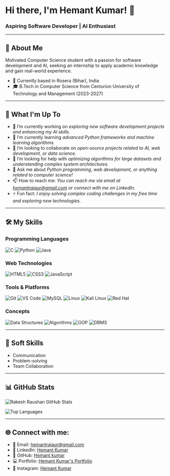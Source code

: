 # Hi there, I'm Hemant Kumar! 👋

### Aspiring Software Developer | AI Enthusiast

---

## 🚀 About Me

Motivated Computer Science student with a passion for software development and AI, seeking an internship to apply academic knowledge and gain real-world experience.

- 📍 Currently based in Rosera (Bihar), India
- 🎓 B.Tech in Computer Science from Centurion University of Technology and Management (2023-2027)

---

## 🚀 What I'm Up To

- 🔭 I’m currently working on *exploring new software development projects and enhancing my AI skills.*
- 🌱 I’m currently learning *advanced Python frameworks and machine learning algorithms.*
- 👯 I’m looking to collaborate on *open-source projects related to AI, web development, or data science.*
- 🤔 I’m looking for help with *optimizing algorithms for large datasets and understanding complex system architectures.*
- 💬 Ask me about *Python programming, web development, or anything related to computer science!*
- 📫 How to reach me: *You can reach me via email at hemantrajaur@gmail.com or connect with me on LinkedIn.*
- ⚡ Fun fact: *I enjoy solving complex coding challenges in my free time and exploring new technologies.*

---

## 🛠 My Skills




### Programming Languages

![C](https://img.shields.io/badge/C-00599C?style=for-the-badge&logo=c&logoColor=white)
![Python](https://img.shields.io/badge/Python-3776AB?style=for-the-badge&logo=python&logoColor=white)
![Java](https://img.shields.io/badge/Java-007396?style=for-the-badge&logo=java&logoColor=white)

### Web Technologies

![HTML5](https://img.shields.io/badge/HTML5-E34F26?style=for-the-badge&logo=html5&logoColor=white)
![CSS3](https://img.shields.io/badge/CSS3-1572B6?style=for-the-badge&logo=css3&logoColor=white)
![JavaScript](https://img.shields.io/badge/JavaScript-F7DF1E?style=for-the-badge&logo=javascript&logoColor=black)

### Tools & Platforms

![Git](https://img.shields.io/badge/Git-F05032?style=for-the-badge&logo=git&logoColor=white)
![VS Code](https://img.shields.io/badge/VS%20Code-007ACC?style=for-the-badge&logo=visual-studio-code&logoColor=white)
![MySQL](https://img.shields.io/badge/MySQL-4479A1?style=for-the-badge&logo=mysql&logoColor=white)
![Linux](https://img.shields.io/badge/Linux-FCC624?style=for-the-badge&logo=linux&logoColor=black)
![Kali Linux](https://img.shields.io/badge/Kali%20Linux-557C94?style=for-the-badge&logo=kali-linux&logoColor=white)
![Red Hat](https://img.shields.io/badge/Red%20Hat-EE0000?style=for-the-badge&logo=red-hat&logoColor=white)

### Concepts

![Data Structures](https://img.shields.io/badge/Data%20Structures-orange?style=for-the-badge)
![Algorithms](https://img.shields.io/badge/Algorithms-blue?style=for-the-badge)
![OOP](https://img.shields.io/badge/OOP-green?style=for-the-badge)
![DBMS](https://img.shields.io/badge/DBMS-red?style=for-the-badge)

---

## 🤝 Soft Skills

- Communication
- Problem-solving
- Team Collaboration

---

## 📊 GitHub Stats

![Rakesh Raushan GitHub Stats](https://github-readme-stats.vercel.app/api?username=Rakesh161rausahn&show_icons=true&theme=dark)

![Top Languages](https://github-readme-stats.vercel.app/api/top-langs/?username=Rakesh161rausahn&layout=compact&theme=dark)

---

## 🌐 Connect with me:

- 📧 Email: hemantrajaur@gmail.com
- 💼 LinkedIn: [Hemant Kumar](https://www.linkedin.com/in/hemant-kumar-75b83a2a6?)
- 🐙 GitHub: [Hemant kumar](https://github.com/Hemant230101120220)
- 💻 Portfolio: [Hemant Kumar's Portfolio](https://rakeshraushan16.github.io/rakeshraushan/)
- 📸 Instagram: [Hemant Kumar](https://www.instagram.com/hemantrajaur?igsh=MXdlZ2MyZTZhNTYydg==)
